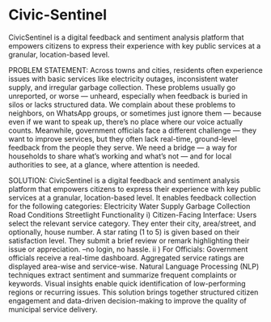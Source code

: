 # Civic-Sentinel
CivicSentinel is a digital feedback and sentiment analysis platform that empowers citizens to express their experience with key public services at a granular, location-based level.

PROBLEM STATEMENT:
Across towns and cities, residents often experience issues with basic services like electricity outages, inconsistent water supply, and irregular garbage collection. These problems usually go unreported, or worse — unheard, especially when feedback is buried in silos or lacks structured data.
We complain about these problems to neighbors, on WhatsApp groups, or sometimes just ignore them — because even if we want to speak up, there’s no place where our voice actually counts.
Meanwhile, government officials face a different challenge — they want to improve services, but they often lack real-time, ground-level feedback from the people they serve.
We need a bridge — a way for households to share what’s working and what’s not — and for local authorities to see, at a glance, where attention is needed.

SOLUTION:
CivicSentinel is a digital feedback and sentiment analysis platform that empowers citizens to express their experience with key public services at a granular, location-based level. It enables feedback collection for the following categories:
Electricity
Water Supply
Garbage Collection
Road Conditions
Streetlight Functionality
	i) Citizen-Facing Interface:
Users select the relevant service category.
They enter their city, area/street, and optionally, house number.
A star rating (1 to 5) is given based on their satisfaction level.
They submit a brief review or remark highlighting their issue or appreciation. –no login, no hassle.
	ii ) For Officials:
Government officials receive a real-time dashboard.
Aggregated service ratings are displayed area-wise and service-wise.
Natural Language Processing (NLP) techniques extract sentiment and summarize frequent complaints or keywords.
Visual insights enable quick identification of low-performing regions or recurring issues.
This solution brings together structured citizen engagement and data-driven decision-making to improve the quality of municipal service delivery.

